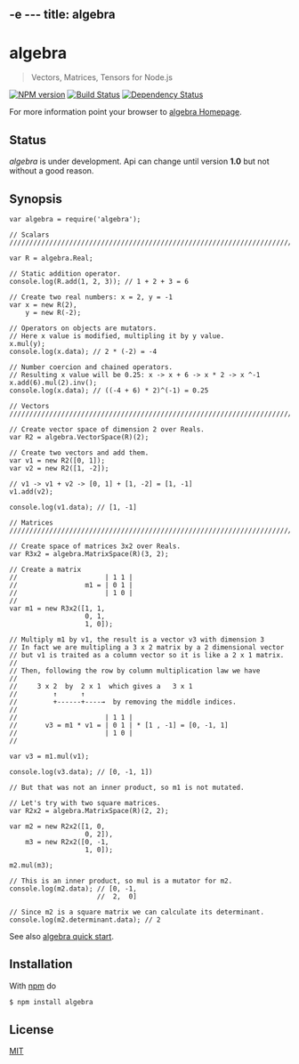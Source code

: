 -e ---
title: algebra
---
# algebra

> Vectors, Matrices, Tensors for Node.js

[![NPM version](https://badge.fury.io/js/algebra.png)](http://badge.fury.io/js/algebra) [![Build Status](https://travis-ci.org/fibo/algebra.png?branch=master)](https://travis-ci.org/fibo/algebra?branch=master) [![Dependency Status](https://gemnasium.com/fibo/algebra.png)](https://gemnasium.com/fibo/algebra)

For more information point your browser to [algebra Homepage](http://g14n.info/algebra).

## Status

*algebra* is under development.
Api can change until version **1.0** but not without a good reason.

## Synopsis

```
var algebra = require('algebra');

// Scalars
////////////////////////////////////////////////////////////////////////////////

var R = algebra.Real;

// Static addition operator.
console.log(R.add(1, 2, 3)); // 1 + 2 + 3 = 6

// Create two real numbers: x = 2, y = -1
var x = new R(2),
    y = new R(-2);

// Operators on objects are mutators.
// Here x value is modified, multipling it by y value.
x.mul(y);
console.log(x.data); // 2 * (-2) = -4

// Number coercion and chained operators.
// Resulting x value will be 0.25: x -> x + 6 -> x * 2 -> x ^-1
x.add(6).mul(2).inv();
console.log(x.data); // ((-4 + 6) * 2)^(-1) = 0.25

// Vectors
////////////////////////////////////////////////////////////////////////////////

// Create vector space of dimension 2 over Reals.
var R2 = algebra.VectorSpace(R)(2);

// Create two vectors and add them.
var v1 = new R2([0, 1]);
var v2 = new R2([1, -2]);

// v1 -> v1 + v2 -> [0, 1] + [1, -2] = [1, -1]
v1.add(v2);

console.log(v1.data); // [1, -1]

// Matrices
////////////////////////////////////////////////////////////////////////////////

// Create space of matrices 3x2 over Reals.
var R3x2 = algebra.MatrixSpace(R)(3, 2);

// Create a matrix
//                      | 1 1 |
//                 m1 = | 0 1 |
//                      | 1 0 |
//
var m1 = new R3x2([1, 1,
                   0, 1,
                   1, 0]);

// Multiply m1 by v1, the result is a vector v3 with dimension 3
// In fact we are multipling a 3 x 2 matrix by a 2 dimensional vector
// but v1 is traited as a column vector so it is like a 2 x 1 matrix.
//
// Then, following the row by column multiplication law we have
//
//     3 x 2  by  2 x 1  which gives a   3 x 1
//         ↑      ↑
//         +------+----→  by removing the middle indices.
//
//                      | 1 1 |
//       v3 = m1 * v1 = | 0 1 | * [1 , -1] = [0, -1, 1]
//                      | 1 0 |
//

var v3 = m1.mul(v1);

console.log(v3.data); // [0, -1, 1])

// But that was not an inner product, so m1 is not mutated.

// Let's try with two square matrices.
var R2x2 = algebra.MatrixSpace(R)(2, 2);

var m2 = new R2x2([1, 0,
                   0, 2]),
    m3 = new R2x2([0, -1,
                   1, 0]);

m2.mul(m3);

// This is an inner product, so mul is a mutator for m2.
console.log(m2.data); // [0, -1,
                      //  2,  0]

// Since m2 is a square matrix we can calculate its determinant.
console.log(m2.determinant.data); // 2
```

See also [algebra quick start](http://g14n.info/algebra/examples/quick-start).

## Installation

With [npm](https://npmjs.org/) do

```bash
$ npm install algebra
```

## License

[MIT](http://g14n.info/mit-licence)

